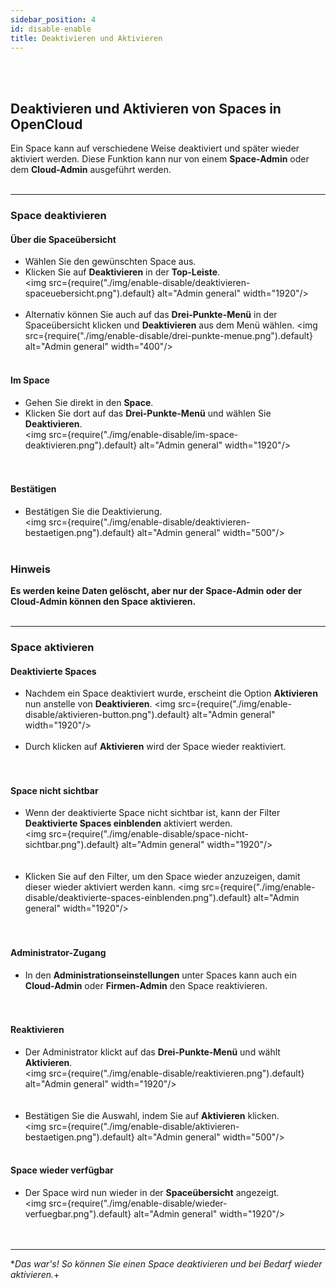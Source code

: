 ```yaml
---
sidebar_position: 4
id: disable-enable
title: Deaktivieren und Aktivieren
---
```


<br/><br/>

## Deaktivieren und Aktivieren von Spaces in OpenCloud

Ein Space kann auf verschiedene Weise deaktiviert und später wieder aktiviert werden. Diese Funktion kann nur von einem
**Space-Admin** oder dem **Cloud-Admin** ausgeführt werden. <br/><br/>

---

### Space deaktivieren

#### Über die Spaceübersicht

- Wählen Sie den gewünschten Space aus.
- Klicken Sie auf **Deaktivieren** in der **Top-Leiste**.  
  <img src={require("./img/enable-disable/deaktivieren-spaceuebersicht.png").default} alt="Admin general" width="1920"/>
  <br/><br/>
- Alternativ können Sie auch auf das **Drei-Punkte-Menü** in der Spaceübersicht klicken und **Deaktivieren** aus dem
  Menü wählen. <img src={require("./img/enable-disable/drei-punkte-menue.png").default} alt="Admin general"
  width="400"/> <br/><br/>

#### Im Space

- Gehen Sie direkt in den **Space**.
- Klicken Sie dort auf das **Drei-Punkte-Menü** und wählen Sie **Deaktivieren**.  
  <img src={require("./img/enable-disable/im-space-deaktivieren.png").default} alt="Admin general" width="1920"/>  
  <br/><br/>

#### Bestätigen

- Bestätigen Sie die Deaktivierung.  
  <img src={require("./img/enable-disable/deaktivieren-bestaetigen.png").default} alt="Admin general" width="500"/>
  <br/><br/>

### **Hinweis**

**Es werden keine Daten gelöscht, aber nur der Space-Admin oder der Cloud-Admin können den Space aktivieren.**
<br/><br/>

---

### Space aktivieren

#### Deaktivierte Spaces

- Nachdem ein Space deaktiviert wurde, erscheint die Option **Aktivieren** nun anstelle von **Deaktivieren**. <img
  src={require("./img/enable-disable/aktivieren-button.png").default} alt="Admin general" width="1920"/> <br/><br/>
- Durch klicken auf **Aktivieren** wird der Space wieder reaktiviert.  
  <br/><br/>

#### Space nicht sichtbar

- Wenn der deaktivierte Space nicht sichtbar ist, kann der Filter **Deaktivierte Spaces einblenden** aktiviert werden.  
  <img src={require("./img/enable-disable/space-nicht-sichtbar.png").default} alt="Admin general" width="1920"/>  
  <br/><br/>
- Klicken Sie auf den Filter, um den Space wieder anzuzeigen, damit dieser wieder aktiviert werden kann. <img
  src={require("./img/enable-disable/deaktivierte-spaces-einblenden.png").default} alt="Admin general" width="1920"/>  
  <br/><br/>

#### Administrator-Zugang

- In den **Administrationseinstellungen** unter Spaces kann auch ein **Cloud-Admin** oder **Firmen-Admin** den Space
  reaktivieren.  
  <br/><br/>

#### Reaktivieren

- Der Administrator klickt auf das **Drei-Punkte-Menü** und wählt **Aktivieren**.  
  <img src={require("./img/enable-disable/reaktivieren.png").default} alt="Admin general" width="1920"/>  
  <br/><br/>
- Bestätigen Sie die Auswahl, indem Sie auf **Aktivieren** klicken.  
  <img src={require("./img/enable-disable/aktivieren-bestaetigen.png").default} alt="Admin general" width="500"/>
  <br/><br/>

#### Space wieder verfügbar

- Der Space wird nun wieder in der **Spaceübersicht** angezeigt.  
  <img src={require("./img/enable-disable/wieder-verfuegbar.png").default} alt="Admin general" width="1920"/>  
  <br/><br/>

---

\*_Das war's! So können Sie einen Space deaktivieren und bei Bedarf wieder aktivieren._+

